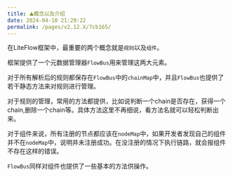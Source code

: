 ```yaml
---
title: ⛰概念以及介绍
date: 2024-04-10 21:29:22
permalink: /pages/v2.12.X/7cb165/
---
```


在LiteFlow框架中，最重要的两个概念就是`规则`以及`组件`。

框架提供了一个元数据管理器`FlowBus`用来管理这两大元素。

对于所有解析后的规则都保存在`FlowBus`中的`chainMap`中，并且`FlowBus`也提供了若干静态方法来对规则进行管理。

对于规则的管理，常用的方法都提供，比如说判断一个chain是否存在，获得一个chain,删除一个chain等。具体方法这里不再细说，看方法名就可以轻松判断出来。

对于组件来说，所有注册的节点都应该在`nodeMap`中，如果开发者发现自己的组件并不在`nodeMap`中，说明并未注册成功。在没注册的情况下执行链路，就会报组件不存在这样的错误。

`FlowBus`同样对组件也提供了一些基本的方法供操作。
